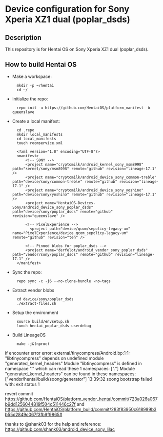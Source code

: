 Device configuration for Sony Xperia XZ1 dual (poplar_dsds)
========================================================

Description
-----------

This repository is for Hentai OS on Sony Xperia XZ1 dual (poplar_dsds).

How to build Hentai OS
----------------------

* Make a workspace:

        mkdir -p ~/hentai
        cd ~/

* Initialize the repo:

        repo init -u https://github.com/HentaiOS/platform_manifest -b queenslave

* Create a local manifest:

        cd .repo
        mkdir local_manifests
        cd local_manifests
        touch roomservice.xml

        <?xml version="1.0" encoding="UTF-8"?>
        <manifest>
            <!-- SONY -->
            <project name="cryptomilk/android_kernel_sony_msm8998" path="kernel/sony/msm8998" remote="github" revision="lineage-17.1" />
            <project name="cryptomilk/android_device_sony_common-treble" path="device/sony/common-treble" remote="github" revision="lineage-17.1" />
            <project name="cryptomilk/android_device_sony_yoshino" path="device/sony/yoshino" remote="github" revision="lineage-17.1" />
            <project name="HentaiOS-Devices-Sony/android_device_sony_poplar_dsds" path="device/sony/poplar_dsds" remote="github" revision="queenslave" />
            
            <!-- PixelExperience -->
              <project path="device/qcom/sepolicy-legacy-um" name="PixelExperience/device_qcom_sepolicy-legacy-um" remote="github" revision="ten" />

            <!-- Pinned blobs for poplar_dsds -->
            <project name="derfelot/android_vendor_sony_poplar_dsds" path="vendor/sony/poplar_dsds" remote="github" revision="lineage-17.1" />
        </manifest>

* Sync the repo:

        repo sync -c -j6 --no-clone-bundle -no-tags

* Extract vendor blobs

        cd device/sony/poplar_dsds
        ./extract-files.sh

* Setup the environment

        source build/envsetup.sh
        lunch hentai_poplar_dsds-userdebug

* Build LineageOS

        make -j&(nproc)
        
        
        
        
if encounter error 
error: external/tinycompress/Android.bp:1:1: "libtinycompress" depends on undefined module
"generated_kernel_headers"
Module "libtinycompress" is defined in namespace "." which can read these 1 namespaces: ["."]
Module "generated_kernel_headers" can be found in these namespaces: ["vendor/hentai/build/soong/generator"]
13:39:32 soong bootstrap failed with: exit status 1

revert commit 
https://github.com/HentaiOS/platform_vendor_hentai/commit/723a026a067b9dd1256044819f504c511446c27f
and
https://github.com/HentaiOS/platform_build/commit/283f83950c618989b3b55d2849c067f3fb9f9865#

thanks to @shank03 for the help and reference: https://github.com/shank03/android_device_sony_lilac

